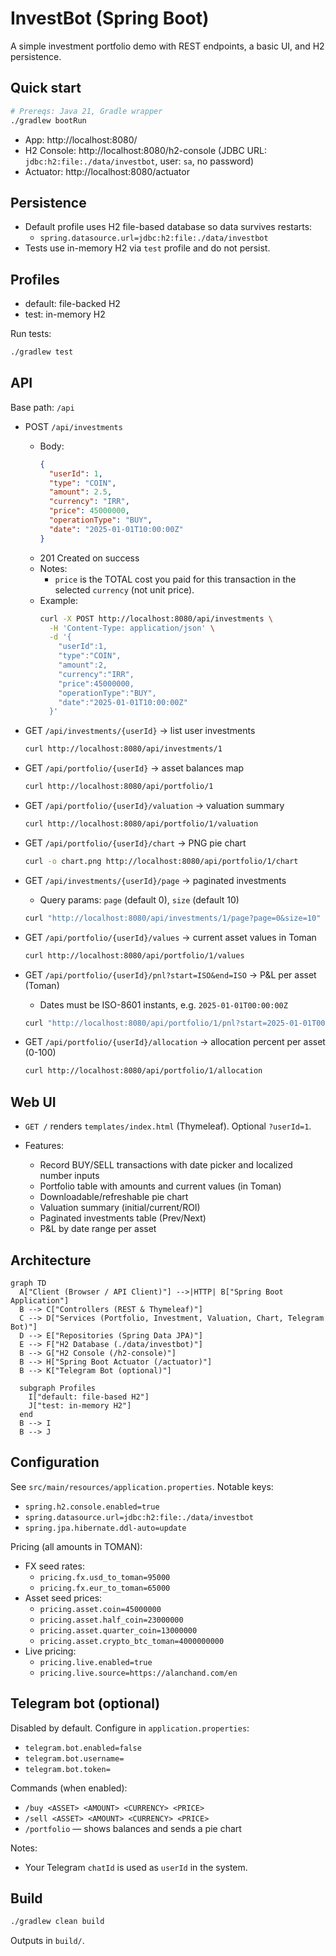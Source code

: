 # InvestBot (Spring Boot)

A simple investment portfolio demo with REST endpoints, a basic UI, and H2 persistence.

## Quick start

```bash
# Prereqs: Java 21, Gradle wrapper
./gradlew bootRun
```

- App: http://localhost:8080/
- H2 Console: http://localhost:8080/h2-console (JDBC URL: `jdbc:h2:file:./data/investbot`, user: `sa`, no password)
- Actuator: http://localhost:8080/actuator

## Persistence

- Default profile uses H2 file-based database so data survives restarts:
  - `spring.datasource.url=jdbc:h2:file:./data/investbot`
- Tests use in-memory H2 via `test` profile and do not persist.

## Profiles

- default: file-backed H2
- test: in-memory H2

Run tests:

```bash
./gradlew test
```

## API

Base path: `/api`

- POST `/api/investments`

  - Body:
    ```json
    {
      "userId": 1,
      "type": "COIN",
      "amount": 2.5,
      "currency": "IRR",
      "price": 45000000,
      "operationType": "BUY",
      "date": "2025-01-01T10:00:00Z"
    }
    ```
  - 201 Created on success
  - Notes:
    - `price` is the TOTAL cost you paid for this transaction in the selected `currency` (not unit price).
  - Example:
    ```bash
    curl -X POST http://localhost:8080/api/investments \
      -H 'Content-Type: application/json' \
      -d '{
        "userId":1,
        "type":"COIN",
        "amount":2,
        "currency":"IRR",
        "price":45000000,
        "operationType":"BUY",
        "date":"2025-01-01T10:00:00Z"
      }'
    ```

- GET `/api/investments/{userId}` → list user investments
  ```bash
  curl http://localhost:8080/api/investments/1
  ```
- GET `/api/portfolio/{userId}` → asset balances map
  ```bash
  curl http://localhost:8080/api/portfolio/1
  ```
- GET `/api/portfolio/{userId}/valuation` → valuation summary
  ```bash
  curl http://localhost:8080/api/portfolio/1/valuation
  ```
- GET `/api/portfolio/{userId}/chart` → PNG pie chart

  ```bash
  curl -o chart.png http://localhost:8080/api/portfolio/1/chart
  ```

- GET `/api/investments/{userId}/page` → paginated investments

  - Query params: `page` (default 0), `size` (default 10)

  ```bash
  curl "http://localhost:8080/api/investments/1/page?page=0&size=10"
  ```

- GET `/api/portfolio/{userId}/values` → current asset values in Toman

  ```bash
  curl http://localhost:8080/api/portfolio/1/values
  ```

- GET `/api/portfolio/{userId}/pnl?start=ISO&end=ISO` → P&L per asset (Toman)

  - Dates must be ISO-8601 instants, e.g. `2025-01-01T00:00:00Z`

  ```bash
  curl "http://localhost:8080/api/portfolio/1/pnl?start=2025-01-01T00:00:00Z&end=2025-02-01T00:00:00Z"
  ```

- GET `/api/portfolio/{userId}/allocation` → allocation percent per asset (0-100)
  ```bash
  curl http://localhost:8080/api/portfolio/1/allocation
  ```

## Web UI

- `GET /` renders `templates/index.html` (Thymeleaf). Optional `?userId=1`.

- Features:
  - Record BUY/SELL transactions with date picker and localized number inputs
  - Portfolio table with amounts and current values (in Toman)
  - Downloadable/refreshable pie chart
  - Valuation summary (initial/current/ROI)
  - Paginated investments table (Prev/Next)
  - P&L by date range per asset

## Architecture

```mermaid
graph TD
  A["Client (Browser / API Client)"] -->|HTTP| B["Spring Boot Application"]
  B --> C["Controllers (REST & Thymeleaf)"]
  C --> D["Services (Portfolio, Investment, Valuation, Chart, Telegram Bot)"]
  D --> E["Repositories (Spring Data JPA)"]
  E --> F["H2 Database (./data/investbot)"]
  B --> G["H2 Console (/h2-console)"]
  B --> H["Spring Boot Actuator (/actuator)"]
  B --> K["Telegram Bot (optional)"]

  subgraph Profiles
    I["default: file-based H2"]
    J["test: in-memory H2"]
  end
  B --> I
  B --> J
```

## Configuration

See `src/main/resources/application.properties`. Notable keys:

- `spring.h2.console.enabled=true`
- `spring.datasource.url=jdbc:h2:file:./data/investbot`
- `spring.jpa.hibernate.ddl-auto=update`

Pricing (all amounts in TOMAN):

- FX seed rates:
  - `pricing.fx.usd_to_toman=95000`
  - `pricing.fx.eur_to_toman=65000`
- Asset seed prices:
  - `pricing.asset.coin=45000000`
  - `pricing.asset.half_coin=23000000`
  - `pricing.asset.quarter_coin=13000000`
  - `pricing.asset.crypto_btc_toman=4000000000`
- Live pricing:
  - `pricing.live.enabled=true`
  - `pricing.live.source=https://alanchand.com/en`

## Telegram bot (optional)

Disabled by default. Configure in `application.properties`:

- `telegram.bot.enabled=false`
- `telegram.bot.username=`
- `telegram.bot.token=`

Commands (when enabled):

- `/buy <ASSET> <AMOUNT> <CURRENCY> <PRICE>`
- `/sell <ASSET> <AMOUNT> <CURRENCY> <PRICE>`
- `/portfolio` — shows balances and sends a pie chart

Notes:

- Your Telegram `chatId` is used as `userId` in the system.

## Build

```bash
./gradlew clean build
```

Outputs in `build/`.
